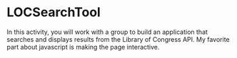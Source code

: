 # LOCSearchTool
In this activity, you will work with a group to build an application that searches and displays results from the Library of Congress API.
My favorite part about javascript is making the page interactive.